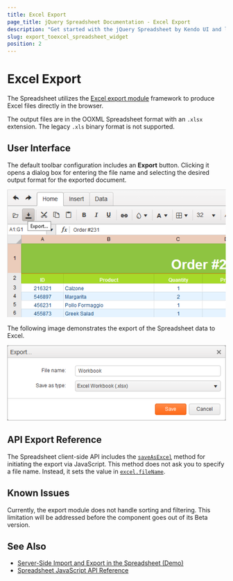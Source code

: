 ```yaml
---
title: Excel Export
page_title: jQuery Spreadsheet Documentation - Excel Export
description: "Get started with the jQuery Spreadsheet by Kendo UI and learn how to export the content of the component in an Excel file in the browser."
slug: export_toexcel_spreadsheet_widget
position: 2
---
```


# Excel Export

The Spreadsheet utilizes the [Excel export module](/framework/excel/introduction) framework to produce Excel files directly in the browser.

The output files are in the OOXML Spreadsheet format with an `.xlsx` extension. The legacy `.xls` binary format is not supported.

## User Interface

The default toolbar configuration includes an **Export** button. Clicking it opens a dialog box for entering the file name and selecting the desired output format for the exported document.

![Kendo UI for jQuery Spreadsheet Export to Excel dialog](activate-export.png)

The following image demonstrates the export of the Spreadsheet data to Excel.

![Kendo UI for jQuery Spreadsheet Exporting to Excel](export-to-excel.png)

## API Export Reference

The Spreadsheet client-side API includes the [`saveAsExcel`](/api/javascript/ui/spreadsheet/methods/saveasexcel) method for initiating the export via JavaScript. This method does not ask you to specify a file name. Instead, it sets the value in [`excel.fileName`](/api/javascript/ui/spreadsheet/configuration/excel.filename).

## Known Issues

Currently, the export module does not handle sorting and filtering. This limitation will be addressed before the component goes out of its Beta version.

## See Also

* [Server-Side Import and Export in the Spreadsheet (Demo)](https://demos.telerik.com/kendo-ui/spreadsheet/server-side-import-export)
* [Spreadsheet JavaScript API Reference](/api/javascript/ui/spreadsheet)

